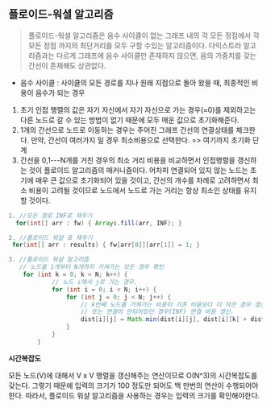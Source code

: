 ## 플로이드-워셜 알고리즘

> 플로이드-워셜 알고리즘은 음수 사이클이 없는 그래프 내의 각 모든 정점에서 각 모든 정점 까지의 최단거리를 모두 구할 수있는 알고리즘이다. 다익스트라 알고리즘과는 다르게 그래프에 음수 사이클만 존재하지 않으면, 음의 가중치를 갖는 간선이 존재해도 상관없다.

* 음수 사이클 : 사이클의 모든 경로를 지나 원래 지점으로 돌아 왔을 때, 최종적인 비용이 음수가 되는 경우

1. 초기 인접 행렬의 값은 자기 자신에서 자기 자신으로 가는 경우(=0)를 제외하고는 다른 노드로 갈 수 있는 방법이 없기 때문에 모두 매운 값으로 초기화해준다.
2. 1개의 간선으로 노드로 이동하는 경우는 주어진 그래프 간선의 연결상태를 체크한다. 만약, 간선이 여러가지 일 경우 최소비용으로 선택한다. => 여기까지 초기화 단계
3. 간선을 0,1---N개를 거친 경우의 최소 거리 비용을 비교하면서 인접행렬을 갱신하는 것이 플로이드 알고리즘의 매커니즘이다. 어차피 연결되어 있지 않는 노드는 초기에 매우 큰 값으로 초기화되어 있을 것이고, 간선의 개수를 차례로 고려하면서 최소 비용이 고려될 것이므로 노드에서 노드로 가는 거리는 항상 최소인 상태를 유지할 것이다.

```JAVA
1. //모든 경로 INF로 채우기 
  for(int[] arr : fw) { Arrays.fill(arr, INF); }

2. //플로이드 워샬 표 채우기
 for(int[] arr : results) { fw[arr[0]][arr[1]] = 1; }

3. //플로이드 워샬 알고리즘 
   // 노드를 1개부터 N개까지 거쳐가는 모든 경우 확인
	for (int k = 0; k < N; k++) {
			// 노드 i에서 j로 가는 경우.
			for (int i = 0; i < N; i++) {
				for (int j = 0; j < N; j++) {
					// k번째 노드를 거쳐가는 비용이 기존 비용보다 더 작은 경우 갱신
					// 또는 연결이 안되어있던 경우(INF) 연결 비용 갱신.
					dist[i][j] = Math.min(dist[i][j], dist[i][k] + dist[k][j]);
				}
			}
		}
```

**시간복잡도**

모든 노드(V)에 대해서 V x V 행렬을 갱신해주는 연산이므로 O(N^3)의 시간복잡도를 갖는다. 그렇기 때문에 입력의 크기가 100 정도만 되어도 백 만번의 연산이 수행되어야 한다. 따라서, 플로이드 워샬 알고리즘을 사용하는 경우는 입력의 크기를 확인해야한다.